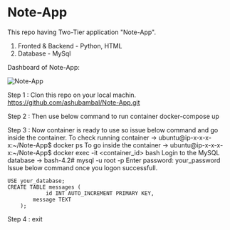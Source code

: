 # Note-App
This repo having Two-Tier application "Note-App".
1. Fronted & Backend - Python, HTML
2. Database - MySql

Dashboard of Note-App:

![Note-App](https://github.com/ashubambal/Note-App/assets/92073828/5543408f-2d28-4a3b-86bd-dc0cfb5d5989)

Step 1 : Clon this repo on your local machin.
	https://github.com/ashubambal/Note-App.git

Step 2 : Then use below command to run container
	docker-compose up

Step 3 : Now container is ready to use so issue below command and go inside the container.
	To check running container -> ubuntu@ip-x-x-x-x:~/Note-App$ docker ps
	To go inside the container -> ubuntu@ip-x-x-x-x:~/Note-App$ docker exec -it <container_id> bash
 	Login to the MySQL database -> 
  	bash-4.2# mysql -u root -p
	Enter password: your_password
	Issue below command once you logon successfull.
		
  	USE your_database;
	CREATE TABLE messages (
	    		id INT AUTO_INCREMENT PRIMARY KEY,
   			message TEXT
		);

Step 4 : exit
